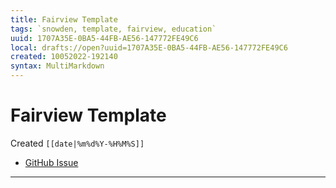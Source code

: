 ```yaml
---
title: Fairview Template
tags: `snowden, template, fairview, education`
uuid: 1707A35E-0BA5-44FB-AE56-147772FE49C6
local: drafts://open?uuid=1707A35E-0BA5-44FB-AE56-147772FE49C6
created: 10052022-192140
syntax: MultiMarkdown
---
```

 # Fairview Template
Created `[[date|%m%d%Y-%H%M%S]]`

- [GitHub Issue](https://github.com/extratone/fairview/issues/<|>)

---